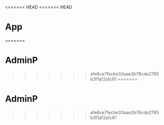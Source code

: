 <<<<<<< HEAD
<<<<<<< HEAD
# App
=======
# AdminP
>>>>>>> afe6ce7fecbe33aae2b78cde2785b3f1af2a1c61
=======
# AdminP
>>>>>>> afe6ce7fecbe33aae2b78cde2785b3f1af2a1c61
